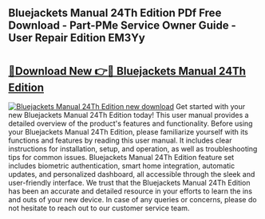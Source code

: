 ## Bluejackets Manual 24Th Edition PDf Free Download - Part-PMe Service Owner Guide - User Repair Edition EM3Yy

# <h2><a href="http://bc44305.oget.top/?id=Bluejackets+Manual+24Th+Edition">🔗Download New 👉🔴 Bluejackets Manual 24Th Edition</a></h2>

[![Bluejackets Manual 24Th Edition new download](https://i.imgur.com/5g1atiW.png)](http://bc44305.oget.top/?id=Bluejackets+Manual+24Th+Edition)
Get started with your new Bluejackets Manual 24Th Edition today! This user manual provides a detailed overview of the product's features and functionality. Before using your Bluejackets Manual 24Th Edition, please familiarize yourself with its functions and features by reading this user manual. It includes clear instructions for installation, setup, and operation, as well as troubleshooting tips for common issues. Bluejackets Manual 24Th Edition feature set includes biometric authentication, smart home integration, automatic updates, and personalized dashboard, all accessible through the sleek and user-friendly interface. We trust that the Bluejackets Manual 24Th Edition has been an accurate and detailed resource in your efforts to learn the ins and outs of your new device. In case of any queries or concerns, please do not hesitate to reach out to our customer service team.
